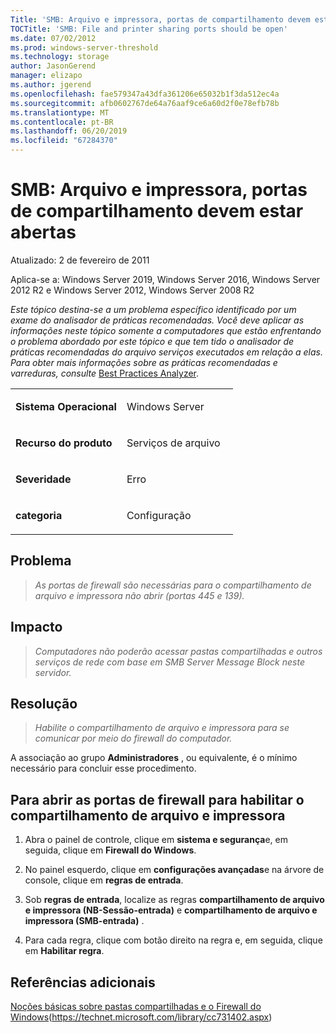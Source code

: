 ```yaml
---
Title: 'SMB: Arquivo e impressora, portas de compartilhamento devem estar abertas'
TOCTitle: 'SMB: File and printer sharing ports should be open'
ms.date: 07/02/2012
ms.prod: windows-server-threshold
ms.technology: storage
author: JasonGerend
manager: elizapo
ms.author: jgerend
ms.openlocfilehash: fae579347a43dfa361206e65032b1f3da512ec4a
ms.sourcegitcommit: afb0602767de64a76aaf9ce6a60d2f0e78efb78b
ms.translationtype: MT
ms.contentlocale: pt-BR
ms.lasthandoff: 06/20/2019
ms.locfileid: "67284370"
---
```

# <a name="smb-file-and-printer-sharing-ports-should-be-open"></a>SMB: Arquivo e impressora, portas de compartilhamento devem estar abertas


Atualizado: 2 de fevereiro de 2011

Aplica-se a: Windows Server 2019, Windows Server 2016, Windows Server 2012 R2 e Windows Server 2012, Windows Server 2008 R2

*Este tópico destina-se a um problema específico identificado por um exame do analisador de práticas recomendadas. Você deve aplicar as informações neste tópico somente a computadores que estão enfrentando o problema abordado por este tópico e que tem tido o analisador de práticas recomendadas do arquivo serviços executados em relação a elas. Para obter mais informações sobre as práticas recomendadas e varreduras, consulte* [Best Practices Analyzer](http://go.microsoft.com/fwlink/?linkid=122786%0d%0a).


<table>
<colgroup>
<col style="width: 50%" />
<col style="width: 50%" />
</colgroup>
<tbody>
<tr class="odd">
<td><p><strong>Sistema Operacional</strong></p></td>
<td><p>Windows Server</p></td>
</tr>
<tr class="even">
<td><p><strong>Recurso do produto</strong></p></td>
<td><p>Serviços de arquivo</p></td>
</tr>
<tr class="odd">
<td><p><strong>Severidade</strong></p></td>
<td><p>Erro</p></td>
</tr>
<tr class="even">
<td><p><strong>categoria</strong></p></td>
<td><p>Configuração</p></td>
</tr>
</tbody>
</table>

## <a name="issue"></a>Problema

> *As portas de firewall são necessárias para o compartilhamento de arquivo e impressora não abrir (portas 445 e 139).*

## <a name="impact"></a>Impacto

> *Computadores não poderão acessar pastas compartilhadas e outros serviços de rede com base em SMB Server Message Block neste servidor.*

## <a name="resolution"></a>Resolução

> *Habilite o compartilhamento de arquivo e impressora para se comunicar por meio do firewall do computador.*

A associação ao grupo **Administradores** , ou equivalente, é o mínimo necessário para concluir esse procedimento.

## <a name="to-open-the-firewall-ports-to-enable-file-and-printer-sharing"></a>Para abrir as portas de firewall para habilitar o compartilhamento de arquivo e impressora

1.  Abra o painel de controle, clique em **sistema e segurança**e, em seguida, clique em **Firewall do Windows**.

2.  No painel esquerdo, clique em **configurações avançadas**e na árvore de console, clique em **regras de entrada**.

3.  Sob **regras de entrada**, localize as regras **compartilhamento de arquivo e impressora (NB-Sessão-entrada)** e **compartilhamento de arquivo e impressora (SMB-entrada)** .

4.  Para cada regra, clique com botão direito na regra e, em seguida, clique em **Habilitar regra**.

## <a name="additional-references"></a>Referências adicionais

[Noções básicas sobre pastas compartilhadas e o Firewall do Windows](https://technet.microsoft.com/library/cc731402.aspx)(https://technet.microsoft.com/library/cc731402.aspx)

